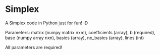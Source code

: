 # Simplex
A Simplex code in Python just for fun! :D

Parameters: matrix (numpy matrix nxm), coefficients (array), b (required), base (numpy array nxn), basics (array), no_basics (array), lines (int)

All parameters are required! 
